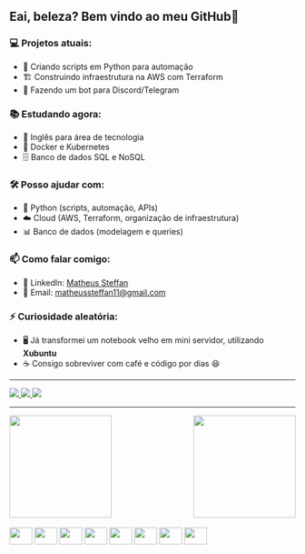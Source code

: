 ## Eai, beleza? Bem vindo ao meu GitHub👋

### 💻 Projetos atuais:
- 🚀 Criando scripts em Python para automação  
- 🏗 Construindo infraestrutura na AWS com Terraform  
- 🤖 Fazendo um bot para Discord/Telegram  

### 📚 Estudando agora:
- 📖 Inglês para área de tecnologia  
- 🐳 Docker e Kubernetes  
- 🗄 Banco de dados SQL e NoSQL  

### 🛠 Posso ajudar com:
- 🐍 Python (scripts, automação, APIs)  
- ☁️ Cloud (AWS, Terraform, organização de infraestrutura)  
- 📊 Banco de dados (modelagem e queries)  

### 📫 Como falar comigo:
- 💼 LinkedIn: [Matheus Steffan](https://www.linkedin.com/in/matheus-steffan)  
- 📧 Email: matheussteffan11@gmail.com  

### ⚡ Curiosidade aleatória:
- 🖥 Já transformei um notebook velho em mini servidor, utilizando **Xubuntu**  
- ☕ Consigo sobreviver com café e código por dias 😆  

---
<div>
  <a href="https://www.instagram.com/matheus_steffan/" target="_blank">
    <img src="https://img.shields.io/badge/Instagram-ff69b4?style=for-the-badge&logo=instagram&logoColor=white" />
  </a>

  <a href="mailto:matheussteffan11@gmail.com">
    <img src="https://img.shields.io/badge/Gmail-EA4335?style=for-the-badge&logo=gmail&logoColor=white" />
  </a>
  
  <a href="www.linkedin.com/in/matheus-steffan">
    <img src="https://img.shields.io/badge/LinkedIn-0A66C2?style=for-the-badge&logo=linkedin&logoColor=white" />
  </a>
</div>

---

<div style="display: flex; justify-content: space-between;">
  <img height="180em" src="https://github-readme-stats.vercel.app/api?username=MATHEUS&theme=radical&show_icons=true"/>
  <img height="180em" src="https://github-readme-stats.vercel.app/api/top-langs/?username=matheuss18&layout=compact&theme=radical&size_weight=0.5&count_weight=0.5"/>
</div>

<div style= "display:  inline_block"><br>
  
  <img align= "center" height="30" width="40" src="https://cdn.jsdelivr.net/gh/devicons/devicon@latest/icons/python/python-original.svg" />
  <img align= "center" height="30" width="40" src="https://cdn.jsdelivr.net/gh/devicons/devicon@latest/icons/terraform/terraform-original.svg" />
  <img align= "center" height="30" width="40" 
src="https://cdn.jsdelivr.net/gh/devicons/devicon@latest/icons/flask/flask-original.svg" />
  <img align= "center" height="30" width="40" src="https://cdn.jsdelivr.net/gh/devicons/devicon@latest/icons/amazonwebservices/amazonwebservices-original-wordmark.svg" />  
  <img align= "center" height="30" width="40" src="https://cdn.jsdelivr.net/gh/devicons/devicon@latest/icons/docker/docker-original.svg" />
  <img align= "center" height="30" width="40" src="https://cdn.jsdelivr.net/gh/devicons/devicon@latest/icons/git/git-original.svg" />
  <img align= "center" height="30" width="40" src="https://cdn.jsdelivr.net/gh/devicons/devicon@latest/icons/postgresql/postgresql-original.svg" />
  <img align= "center" height="30" width="40" src="https://cdn.jsdelivr.net/gh/devicons/devicon@latest/icons/postman/postman-original.svg" />
          
</div>          
